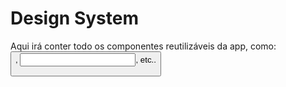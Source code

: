 # Design System

Aqui irá conter todo os componentes reutilizáveis da app, como: <Button />, <Input />, <BaseLayout /> etc..
